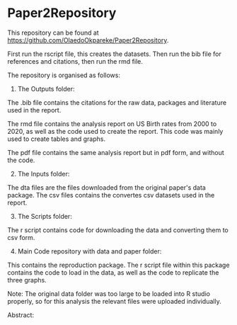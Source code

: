 # Paper2Repository

This repository can be found at https://github.com/OlaedoOkpareke/Paper2Repository.

First run the rscript file, this creates the datasets.  Then run the bib file for references and citations, then run the rmd file.

The repository is organised as follows:

1. The Outputs folder: 

The .bib file contains the citations for the raw data, packages and literature used in the report.

The rmd file contains the analysis report on US Birth rates from 2000 to 2020, as well as the code used to create the report. This code was mainly used to create tables and graphs.

The pdf file contains the same analysis report but in pdf form, and without the code.

2. The Inputs folder:

The dta files are the files downloaded from the original paper's data package. 
The csv files contains the convertes csv datasets used in the report. 

3. The Scripts folder:

The r script contains code for downloading the data and converting them to csv form.

4. Main Code repository with data and paper folder:

This contains the reproduction package. The r script file within this package contains the code to load in the data, as well as the code to replicate the three graphs. 

Note: The original data folder was too large to be loaded into R studio properly, so for this analysis the relevant files were uploaded individually.

Abstract:
